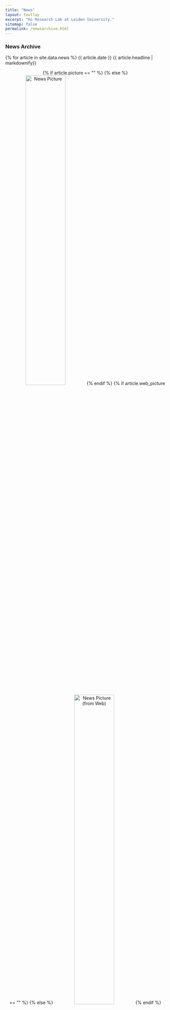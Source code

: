 ```yaml
---
title: "News"
layout: textlay
excerpt: "Ko Research Lab at Leiden University."
sitemap: false
permalink: /newsarchive.html
---
```


### News Archive

{% for article in site.data.news %}
{{ article.date }}
{{ article.headline | markdownify}}
<center>
{% if article.picture == ""  %}
{% else %}
    <img src="{{ site.url }}{{ site.baseurl }}/images/newspic/{{ article.picture }}" alt="News Picture" width="50%"/>
{% endif %}
{% if article.web_picture == ""  %}
{% else %}
    <img src="{{ article.web_picture }}" alt="News Picture (from Web)" width="50%"/>
{% endif %}
</center>
<br>
{% endfor %}
